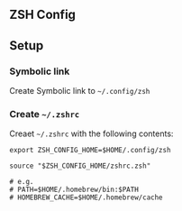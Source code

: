 ZSH Config
----------

## Setup

### Symbolic link

Create Symbolic link to `~/.config/zsh`

### Create `~/.zshrc`

Creaet `~/.zshrc` with the following contents:

```shell
export ZSH_CONFIG_HOME=$HOME/.config/zsh

source "$ZSH_CONFIG_HOME/zshrc.zsh"

# e.g.
# PATH=$HOME/.homebrew/bin:$PATH
# HOMEBREW_CACHE=$HOME/.homebrew/cache
```
